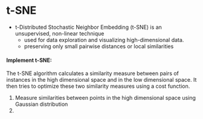 # **t-SNE**

- t-Distributed Stochastic Neighbor Embedding (t-SNE) is an unsupervised, non-linear technique
  - used for data exploration and visualizing high-dimensional data.
  - preserving only small pairwise distances or local similarities
  
#### Implement t-SNE:
  The t-SNE algorithm calculates a similarity measure between pairs of instances in the high dimensional space and in the low dimensional space. It then tries to optimize these two similarity measures using a cost function.
1. Measure similarities between points in the high dimensional space using Gaussian distribution
2. 
